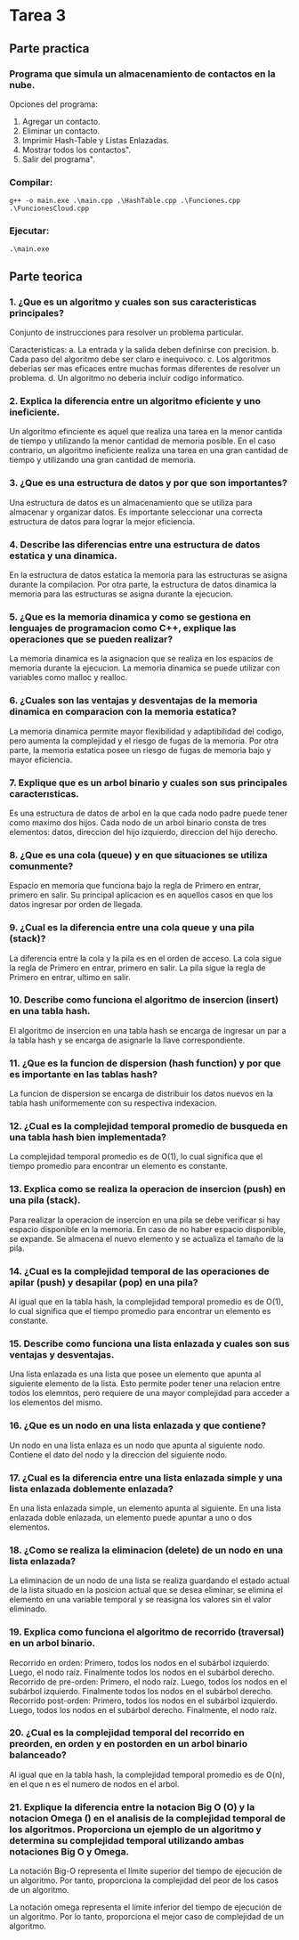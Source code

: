 # Tarea 3

## Parte practica
### Programa que simula un almacenamiento de contactos en la nube.
Opciones del programa:
1. Agregar un contacto.
2. Eliminar un contacto.
3. Imprimir Hash-Table y Listas Enlazadas.
4. Mostrar todos los contactos".
5. Salir del programa".

### Compilar:
```
g++ -o main.exe .\main.cpp .\HashTable.cpp .\Funciones.cpp .\FuncionesCloud.cpp
```
### Ejecutar:
```
.\main.exe
```

## Parte teorica

### 1. ¿Que es un algoritmo y cuales son sus caracteristicas principales?
Conjunto de instrucciones para resolver un problema particular.

Caracteristicas:
 a. La entrada y la salida deben definirse con precision.
 b. Cada paso del algoritmo debe ser claro e inequivoco.
 c. Los algoritmos deberias ser mas eficaces entre muchas formas diferentes de resolver un problema.
 d. Un algoritmo no deberia incluir codigo informatico.

### 2. Explica la diferencia entre un algoritmo eficiente y uno ineficiente.
Un algoritmo efinciente es aquel que realiza una tarea en la menor cantida de tiempo y utilizando la menor cantidad de memoria posible. En el caso contrario, un algoritmo ineficiente realiza una tarea en una gran cantidad de tiempo y utilizando una gran cantidad de memoria.

### 3. ¿Que es una estructura de datos y por que son importantes?
Una estructura de datos es un almacenamiento que se utiliza para almacenar y organizar datos. Es importante seleccionar una correcta estructura de datos para lograr la mejor eficiencia.

### 4. Describe las diferencias entre una estructura de datos estatica y una dinamica.
En la estructura de datos estatica la memoria para las estructuras se asigna durante la compilacion. Por otra parte, la estructura de datos dinamica la memoria para las estructuras se asigna durante la ejecucion.

### 5. ¿Que es la memoria dinamica y como se gestiona en lenguajes de programacion como C++, explique las operaciones que se pueden realizar?
La memoria dinamica es la asignacion que se realiza en los espacios de memoria durante la ejecucion. La memoria dinamica se puede utilizar con variables como malloc y realloc.

### 6. ¿Cuales son las ventajas y desventajas de la memoria dinamica en comparacion con la memoria estatica?
La memoria dinamica permite mayor flexibilidad y adaptibilidad del codigo, pero aumenta la complejidad y el riesgo de fugas de la memoria. Por otra parte, la memoria estatica posee un riesgo de fugas de memoria bajo y mayor eficiencia.

### 7. Explique que es un arbol binario y cuales son sus principales caracterısticas.
Es una estructura de datos de arbol en la que cada nodo padre puede tener como maximo dos hijos. Cada nodo de un arbol binario consta de tres elementos: datos, direccion del hijo izquierdo, direccion del hijo derecho.

### 8. ¿Que es una cola (queue) y en que situaciones se utiliza comunmente?
Espacio en memoria que funciona bajo la regla de Primero en entrar, primero en salir. Su principal aplicacion es en aquellos casos en que los datos ingresar por orden de llegada.

### 9. ¿Cual es la diferencia entre una cola queue y una pila (stack)?
La diferencia entre la cola y la pila es en el orden de acceso. La cola sigue la regla de Primero en entrar, primero en salir. La pila sigue la regla de Primero en entrar, ultimo en salir.

### 10. Describe como funciona el algoritmo de insercion (insert) en una tabla hash.
El algoritmo de insercion en una tabla hash se encarga de ingresar un par a la tabla hash y se encarga de asignarle la llave correspondiente.

### 11. ¿Que es la funcion de dispersion (hash function) y por que es importante en las tablas hash?
La funcion de dispersion se encarga de distribuir los datos nuevos en la tabla hash uniformemente con su respectiva indexacion.

### 12. ¿Cual es la complejidad temporal promedio de busqueda en una tabla hash bien implementada?
La complejidad temporal promedio es de O(1), lo cual significa que el tiempo promedio para encontrar un elemento es constante.

### 13. Explica como se realiza la operacion de insercion (push) en una pila (stack).
Para realizar la operacion de insercion en una pila se debe verificar si hay espacio disponible en la memoria. En caso de no haber espacio disponible, se expande. Se almacena el nuevo elemento y se actualiza el tamaño de la pila.

### 14. ¿Cual es la complejidad temporal de las operaciones de apilar (push) y desapilar (pop) en una pila?
Al igual que en la tabla hash, la complejidad temporal promedio es de O(1), lo cual significa que el tiempo promedio para encontrar un elemento es constante.

### 15. Describe como funciona una lista enlazada y cuales son sus ventajas y desventajas.
Una lista enlazada es una lista que posee un elemento que apunta al siguiente elemento de la lista. Esto permite poder tener una relacion entre todos los elemntos, pero requiere de una mayor complejidad para acceder a los elementos del mismo.

### 16. ¿Que es un nodo en una lista enlazada y que contiene?
Un nodo en una lista enlaza es un nodo que apunta al siguiente nodo. Contiene el dato del nodo y la direccion del siguiente nodo.


### 17. ¿Cual es la diferencia entre una lista enlazada simple y una lista enlazada doblemente enlazada?
En una lista enlazada simple, un elemento apunta al siguiente. En una lista enlazada doble enlazada, un elemento puede apuntar a uno o dos elementos. 

### 18. ¿Como se realiza la eliminacion (delete) de un nodo en una lista enlazada?
La eliminacion de un nodo de una lista se realiza guardando el estado actual de la lista situado en la posicion actual que se desea eliminar, se elimina el elemento en una variable temporal y se reasigna los valores sin el valor eliminado. 

### 19. Explica como funciona el algoritmo de recorrido (traversal) en un arbol binario.
Recorrido en orden: Primero, todos los nodos en el subárbol izquierdo. Luego, el nodo raíz. Finalmente todos los nodos en el subárbol derecho.
Recorrido de pre-orden: Primero, el nodo raíz. Luego, todos los nodos en el subárbol izquierdo. Finalmente todos los nodos en el subárbol derecho.
Recorrido post-orden: Primero, todos los nodos en el subárbol izquierdo. Luego, todos los nodos en el subárbol derecho. Finalmente, el nodo raíz.

### 20. ¿Cual es la complejidad temporal del recorrido en preorden, en orden y en postorden en un arbol binario balanceado?
Al igual que en la tabla hash, la complejidad temporal promedio es de O(n), en el que n es el numero de nodos en el arbol.

### 21. Explique la diferencia entre la notacion Big O (O) y la notacion Omega () en el analisis de la complejidad temporal de los algoritmos. Proporciona un ejemplo de un algoritmo y determina su complejidad temporal utilizando ambas notaciones Big O y Omega.

La notación Big-O representa el límite superior del tiempo de ejecución de un algoritmo. 
Por tanto, proporciona la complejidad del peor de los casos de un algoritmo. 

La notación omega representa el límite inferior del tiempo de ejecución de un algoritmo. 
Por lo tanto, proporciona el mejor caso de complejidad de un algoritmo.